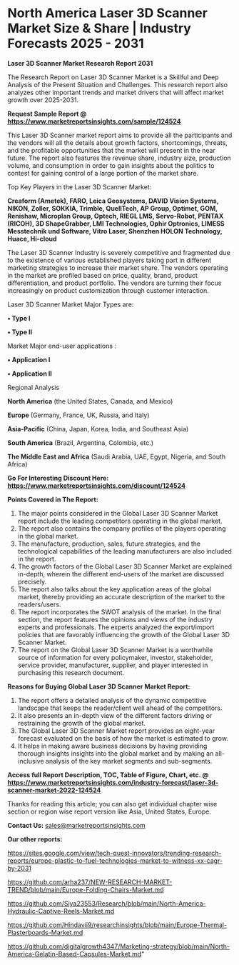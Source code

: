 # North America Laser 3D Scanner Market Size & Share | Industry Forecasts 2025 - 2031

<strong>Laser 3D Scanner Market Research Report 2031</strong>

The Research Report on Laser 3D Scanner Market is a Skillful and Deep Analysis of the Present Situation and Challenges. This research report also analyzes other important trends and market drivers that will affect market growth over 2025-2031.

<strong>Request Sample Report @ <a href=https://www.marketreportsinsights.com/sample/124524>https://www.marketreportsinsights.com/sample/124524</a></strong>

This Laser 3D Scanner market report aims to provide all the participants and the vendors will all the details about growth factors, shortcomings, threats, and the profitable opportunities that the market will present in the near future. The report also features the revenue share, industry size, production volume, and consumption in order to gain insights about the politics to contest for gaining control of a large portion of the market share.

Top Key Players in the Laser 3D Scanner Market:

<strong>Creaform (Ametek), FARO, Leica Geosystems, DAVID Vision Systems, NIKON, Zoller, SOKKIA, Trimble, QuellTech, AP Group, Optimet, GOM, Renishaw, Microplan Group, Optech, RIEGL LMS, Servo-Robot, PENTAX (RICOH), 3D ShapeGrabber, LMI Technologies, Ophir Optronics, LIMESS Messtechnik und Software, Vitro Laser, Shenzhen HOLON Technology, Huace, Hi-cloud</strong>

The Laser 3D Scanner Industry is severely competitive and fragmented due to the existence of various established players taking part in different marketing strategies to increase their market share. The vendors operating in the market are profiled based on price, quality, brand, product differentiation, and product portfolio. The vendors are turning their focus increasingly on product customization through customer interaction.

Laser 3D Scanner Market Major Types are:

<strong>• Type I

• Type II</strong>

Market Major end-user applications :

<strong>• Application I

• Application II</strong>

Regional Analysis

</u><strong><b>North America</b></strong> (the United States, Canada, and Mexico)

<strong><b>Europe </b></strong>(Germany, France, UK, Russia, and Italy)

<strong><b>Asia-Pacific</b></strong> (China, Japan, Korea, India, and Southeast Asia)

<strong><b>South America</b></strong> (Brazil, Argentina, Colombia, etc.)

<strong><b>The Middle East and Africa</b></strong> (Saudi Arabia, UAE, Egypt, Nigeria, and South Africa)

<strong>Go For Interesting Discount Here: <a href=https://www.marketreportsinsights.com/discount/124524>https://www.marketreportsinsights.com/discount/124524</a></strong>

<strong>Points Covered in The Report:</strong>
<ol>
  <li>The major points considered in the Global Laser 3D Scanner Market report include the leading competitors operating in the global market.</li>
  <li>The report also contains the company profiles of the players operating in the global market.</li>
  <li>The manufacture, production, sales, future strategies, and the technological capabilities of the leading manufacturers are also included in the report.</li>
  <li>The growth factors of the Global Laser 3D Scanner Market are explained in-depth, wherein the different end-users of the market are discussed precisely.</li>
  <li>The report also talks about the key application areas of the global market, thereby providing an accurate description of the market to the readers/users.</li>
  <li>The report incorporates the SWOT analysis of the market. In the final section, the report features the opinions and views of the industry experts and professionals. The experts analyzed the export/import policies that are favorably influencing the growth of the Global Laser 3D Scanner Market.</li>
  <li>The report on the Global Laser 3D Scanner Market is a worthwhile source of information for every policymaker, investor, stakeholder, service provider, manufacturer, supplier, and player interested in purchasing this research document.</li>
</ol>
<strong>Reasons for Buying Global Laser 3D Scanner Market Report:</strong>

<ol>
  <li>The report offers a detailed analysis of the dynamic competitive landscape that keeps the reader/client well ahead of the competitors.</li>
  <li>It also presents an in-depth view of the different factors driving or restraining the growth of the global market.</li>
  <li>The Global Laser 3D Scanner Market report provides an eight-year forecast evaluated on the basis of how the market is estimated to grow.</li>
  <li>It helps in making aware business decisions by having providing thorough insights insights into the global market and by making an all-inclusive analysis of the key market segments and sub-segments.</li>
</ol>
<strong>Access full Report Description, TOC, Table of Figure, Chart, etc. @ <a href=https://www.marketreportsinsights.com/industry-forecast/laser-3d-scanner-market-2022-124524>https://www.marketreportsinsights.com/industry-forecast/laser-3d-scanner-market-2022-124524</a></strong>


Thanks for reading this article; you can also get individual chapter wise section or region wise report version like Asia, United States, Europe.

<strong>Contact Us:</strong>
sales@marketreportsinsights.com

<strong>Our other reports:</strong>

<a href=https://sites.google.com/view/tech-quest-innovators/trending-research-reports/europe-plastic-to-fuel-technologies-market-to-witness-xx-cagr-by-2031>https://sites.google.com/view/tech-quest-innovators/trending-research-reports/europe-plastic-to-fuel-technologies-market-to-witness-xx-cagr-by-2031</a>

<a href=https://github.com/arha237/NEW-RESEARCH-MARKET-TREND/blob/main/Europe-Folding-Chairs-Market.md>https://github.com/arha237/NEW-RESEARCH-MARKET-TREND/blob/main/Europe-Folding-Chairs-Market.md</a>

<a href=https://github.com/Siya23553/Research/blob/main/North-America-Hydraulic-Captive-Reels-Market.md>https://github.com/Siya23553/Research/blob/main/North-America-Hydraulic-Captive-Reels-Market.md</a>

<a href=https://github.com/Hindavii9/researchinsights/blob/main/Europe-Thermal-Plasterboards-Market.md>https://github.com/Hindavii9/researchinsights/blob/main/Europe-Thermal-Plasterboards-Market.md</a>

<a href=https://github.com/digitalgrowth4347/Marketing-strategy/blob/main/North-America-Gelatin-Based-Capsules-Market.md>https://github.com/digitalgrowth4347/Marketing-strategy/blob/main/North-America-Gelatin-Based-Capsules-Market.md</a>"
